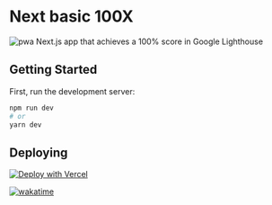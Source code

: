 
# Next basic 100X
![pwa](https://user-images.githubusercontent.com/48034545/135700784-452049ee-0f27-4431-91b6-00f1f9644d6a.gif)
Next.js app that achieves a 100% score in Google Lighthouse

## Getting Started

First, run the development server:

```bash
npm run dev
# or
yarn dev
```


## Deploying

[![Deploy with Vercel](https://vercel.com/button)](https://next-100x-ts.vercel.app/)



[![wakatime](https://wakatime.com/badge/github/ruloCode/rulocode.com.svg)](https://wakatime.com/badge/github/ruloCode/Next-100x-TS)
